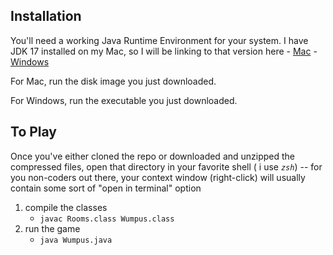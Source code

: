## Installation

You'll need a working Java Runtime Environment for your system. I have JDK 17 installed on my Mac, so I will be linking to that version here
    - [Mac](https://download.oracle.com/java/17/latest/jdk-17_macos-aarch64_bin.dmg)    - [Windows](https://download.oracle.com/java/17/latest/jdk-17_windows-x64_bin.exe)

For Mac, run the disk image you just downloaded.

For Windows, run the executable you just downloaded.

## To Play

Once you've either cloned the repo or downloaded and unzipped the compressed files, open that directory in your favorite shell ( i use _`zsh`_) -- for you non-coders out there, your context window (right-click) will usually contain some sort of "open in terminal" option

1. compile the classes
   - `javac Rooms.class Wumpus.class`
2. run the game
   - `java Wumpus.java`
